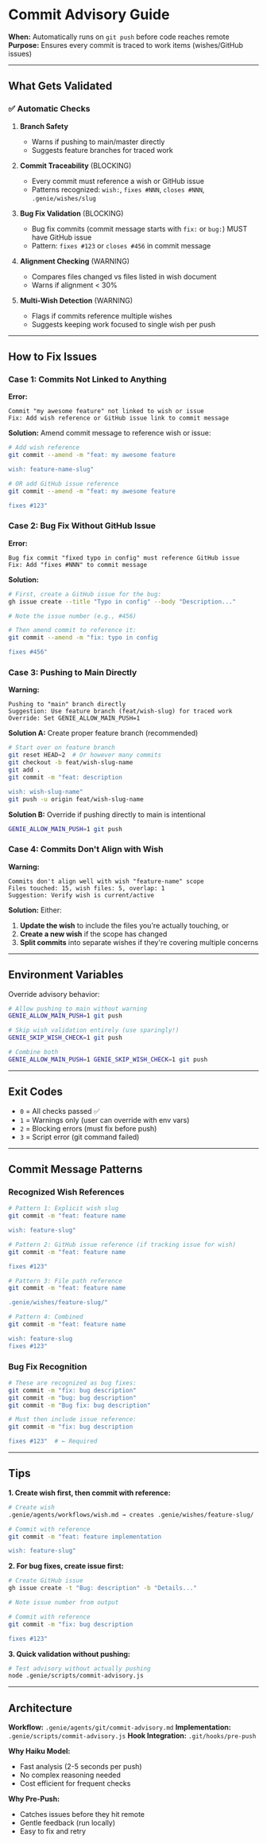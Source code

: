 # Commit Advisory Guide
**When:** Automatically runs on `git push` before code reaches remote
**Purpose:** Ensures every commit is traced to work items (wishes/GitHub issues)

---

## What Gets Validated

### ✅ Automatic Checks

1. **Branch Safety**
   - Warns if pushing to main/master directly
   - Suggests feature branches for traced work

2. **Commit Traceability** (BLOCKING)
   - Every commit must reference a wish or GitHub issue
   - Patterns recognized: `wish:`, `fixes #NNN`, `closes #NNN`, `.genie/wishes/slug`

3. **Bug Fix Validation** (BLOCKING)
   - Bug fix commits (commit message starts with `fix:` or `bug:`) MUST have GitHub issue
   - Pattern: `fixes #123` or `closes #456` in commit message

4. **Alignment Checking** (WARNING)
   - Compares files changed vs files listed in wish document
   - Warns if alignment < 30%

5. **Multi-Wish Detection** (WARNING)
   - Flags if commits reference multiple wishes
   - Suggests keeping work focused to single wish per push

---

## How to Fix Issues

### Case 1: Commits Not Linked to Anything

**Error:**
```
Commit "my awesome feature" not linked to wish or issue
Fix: Add wish reference or GitHub issue link to commit message
```

**Solution:** Amend commit message to reference wish or issue:

```bash
# Add wish reference
git commit --amend -m "feat: my awesome feature

wish: feature-name-slug"

# OR add GitHub issue reference
git commit --amend -m "feat: my awesome feature

fixes #123"
```

### Case 2: Bug Fix Without GitHub Issue

**Error:**
```
Bug fix commit "fixed typo in config" must reference GitHub issue
Fix: Add "fixes #NNN" to commit message
```

**Solution:**

```bash
# First, create a GitHub issue for the bug:
gh issue create --title "Typo in config" --body "Description..."

# Note the issue number (e.g., #456)

# Then amend commit to reference it:
git commit --amend -m "fix: typo in config

fixes #456"
```

### Case 3: Pushing to Main Directly

**Warning:**
```
Pushing to "main" branch directly
Suggestion: Use feature branch (feat/wish-slug) for traced work
Override: Set GENIE_ALLOW_MAIN_PUSH=1
```

**Solution A:** Create proper feature branch (recommended)

```bash
# Start over on feature branch
git reset HEAD~2  # Or however many commits
git checkout -b feat/wish-slug-name
git add .
git commit -m "feat: description

wish: wish-slug-name"
git push -u origin feat/wish-slug-name
```

**Solution B:** Override if pushing directly to main is intentional

```bash
GENIE_ALLOW_MAIN_PUSH=1 git push
```

### Case 4: Commits Don't Align with Wish

**Warning:**
```
Commits don't align well with wish "feature-name" scope
Files touched: 15, wish files: 5, overlap: 1
Suggestion: Verify wish is current/active
```

**Solution:** Either:

1. **Update the wish** to include the files you're actually touching, or
2. **Create a new wish** if the scope has changed
3. **Split commits** into separate wishes if they're covering multiple concerns

---

## Environment Variables

Override advisory behavior:

```bash
# Allow pushing to main without warning
GENIE_ALLOW_MAIN_PUSH=1 git push

# Skip wish validation entirely (use sparingly!)
GENIE_SKIP_WISH_CHECK=1 git push

# Combine both
GENIE_ALLOW_MAIN_PUSH=1 GENIE_SKIP_WISH_CHECK=1 git push
```

---

## Exit Codes

- `0` = All checks passed ✅
- `1` = Warnings only (user can override with env vars)
- `2` = Blocking errors (must fix before push)
- `3` = Script error (git command failed)

---

## Commit Message Patterns

### Recognized Wish References

```bash
# Pattern 1: Explicit wish slug
git commit -m "feat: feature name

wish: feature-slug"

# Pattern 2: GitHub issue reference (if tracking issue for wish)
git commit -m "feat: feature name

fixes #123"

# Pattern 3: File path reference
git commit -m "feat: feature name

.genie/wishes/feature-slug/"

# Pattern 4: Combined
git commit -m "feat: feature name

wish: feature-slug
fixes #123"
```

### Bug Fix Recognition

```bash
# These are recognized as bug fixes:
git commit -m "fix: bug description"
git commit -m "bug: bug description"
git commit -m "Bug fix: bug description"

# Must then include issue reference:
git commit -m "fix: bug description

fixes #123"  # ← Required
```

---

## Tips

**1. Create wish first, then commit with reference:**
```bash
# Create wish
.genie/agents/workflows/wish.md → creates .genie/wishes/feature-slug/

# Commit with reference
git commit -m "feat: feature implementation

wish: feature-slug"
```

**2. For bug fixes, create issue first:**
```bash
# Create GitHub issue
gh issue create -t "Bug: description" -b "Details..."

# Note issue number from output

# Commit with reference
git commit -m "fix: bug description

fixes #123"
```

**3. Quick validation without pushing:**
```bash
# Test advisory without actually pushing
node .genie/scripts/commit-advisory.js
```

---

## Architecture

**Workflow:** `.genie/agents/git/commit-advisory.md`
**Implementation:** `.genie/scripts/commit-advisory.js`
**Hook Integration:** `.git/hooks/pre-push`

**Why Haiku Model:**
- Fast analysis (2-5 seconds per push)
- No complex reasoning needed
- Cost efficient for frequent checks

**Why Pre-Push:**
- Catches issues before they hit remote
- Gentle feedback (run locally)
- Easy to fix and retry
